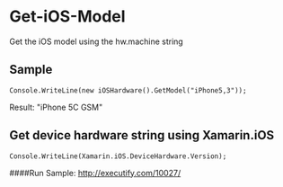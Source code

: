 Get-iOS-Model
=============

Get the iOS model using the hw.machine string

Sample
-------

```
Console.WriteLine(new iOSHardware().GetModel("iPhone5,3"));
```

Result: "iPhone 5C GSM"

Get device hardware string using Xamarin.iOS
-------

```
Console.WriteLine(Xamarin.iOS.DeviceHardware.Version);
```

####Run Sample:
http://executify.com/10027/
